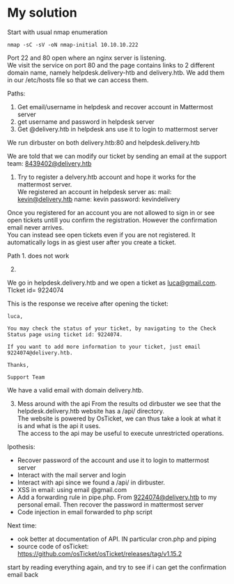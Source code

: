 # My solution

Start with usual nmap enumeration 
```
nmap -sC -sV -oN nmap-initial 10.10.10.222
```


Port 22 and 80 open where an nginx server is listening.  
We visit the service on port 80 and the page contains links to 2 different domain name, namely helpdesk.delivery-htb and delivery.htb. We add them in our /etc/hosts file so that we can access them.

Paths:
1. Get email/username in helpdesk and recover account in Mattermost server
2. get username and password in helpdesk server
3. Get @delivery.htb in helpdesk ans use it to login to mattermost server

We run dirbuster on both delivery.htb:80 and helpdesk.delivery.htb


We are told that we can modify our ticket by sending an email at the support team:
8439402@delivery.htb


1. Try to register a delvery.htb account and hope it works for the mattermost server.  
We registered an account in helpdesk server as:
mail: kevin@delivery.htb
name: kevin
password: kevindelivery  

Once you registered for an account you are not allowed to sign in or see open tickets untill you confirm the registration. However the confirmation email never arrives.  
You can instead see open tickets even if you are not registered. It automatically logs in as giest user after you create a ticket.

Path 1. does not work

2. 

We go in helpdesk.delivery.htb and we open a ticket as luca@gmail.com.
TIcket id= 9224074

This is the response we receive after opening the ticket:
```
luca, 

You may check the status of your ticket, by navigating to the Check Status page using ticket id: 9224074.

If you want to add more information to your ticket, just email 9224074@delivery.htb.

Thanks,

Support Team
```

We have a valid email with domain delivery.htb. 

3. Mess around with the api
From the results od dirbuster we see that the helpdesk.delivery.htb website has a /api/ directory.  
The website is powered by OsTicket, we can thus take a look at what it is and what is the api it uses.  
The access to the api may be useful to execute unrestricted operations. 

Ipothesis:
- Recover password of the account and use it to login to mattermost server
- Interact with the mail server and login
- Interact with api since we found a /api/ in dirbuster. 
- XSS in email: using email <script>alert("antonio")</script>@gmail.com
- Add a forwarding rule in pipe.php. From 9224074@delivery.htb to my personal email. Then recover the password in mattermost server
- Code injection in email forwarded to php script


Next time:
- ook better at documentation of API. IN particular cron.php and piping
- source code of osTicket: https://github.com/osTicket/osTicket/releases/tag/v1.15.2

start by reading everything again, and try to see if i can get the confirmation email back
